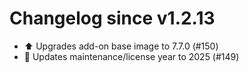 # Changelog since v1.2.13
- ⬆️ Upgrades add-on base image to 7.7.0 (#150) 
- 🎉 Updates maintenance/license year to 2025 (#149) 
